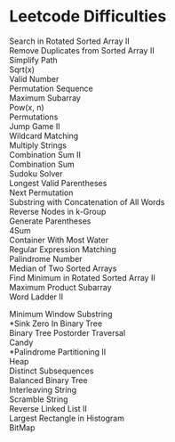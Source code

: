 Leetcode Difficulties
========
Search in Rotated Sorted Array II<br>
Remove Duplicates from Sorted Array II<br>
Simplify Path<br>
Sqrt(x)<br>
Valid Number<br>
Permutation Sequence<br>
Maximum Subarray<br>
Pow(x, n)<br>
Permutations<br>
Jump Game II<br>
Wildcard Matching<br>
Multiply Strings<br>
Combination Sum II<br>
Combination Sum<br>
Sudoku Solver<br>
Longest Valid Parentheses<br>
Next Permutation<br>
Substring with Concatenation of All Words<br>
Reverse Nodes in k-Group<br>
Generate Parentheses<br>
4Sum<br>
Container With Most Water<br>
Regular Expression Matching<br>
Palindrome Number<br>
Median of Two Sorted Arrays<br>
Find Minimum in Rotated Sorted Array II<br>
Maximum Product Subarray<br>
Word Ladder II<br>

Minimum Window Substring<br>
*Sink Zero In Binary Tree<br>
Binary Tree Postorder Traversal<br>
Candy<br>
*Palindrome Partitioning II<br>
Heap<br>
Distinct Subsequences<br>
Balanced Binary Tree<br>
Interleaving String<br>
Scramble String<br>
Reverse Linked List II<br>
Largest Rectangle in Histogram<br>
BitMap<br>